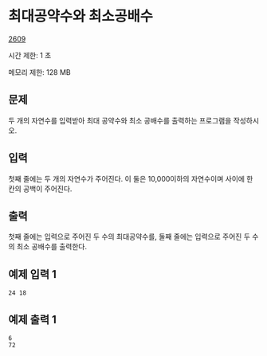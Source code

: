 # 최대공약수와 최소공배수

[2609](https://www.acmicpc.net/problem/2609)

시간 제한: 1 초

메모리 제한: 128 MB

## 문제

두 개의 자연수를 입력받아 최대 공약수와 최소 공배수를 출력하는 프로그램을 작성하시오.

## 입력

첫째 줄에는 두 개의 자연수가 주어진다. 이 둘은 10,000이하의 자연수이며 사이에 한 칸의 공백이 주어진다.

## 출력

첫째 줄에는 입력으로 주어진 두 수의 최대공약수를, 둘째 줄에는 입력으로 주어진 두 수의 최소 공배수를 출력한다.

## 예제 입력 1

```text
24 18
```

## 예제 출력 1

```text
6
72
```
